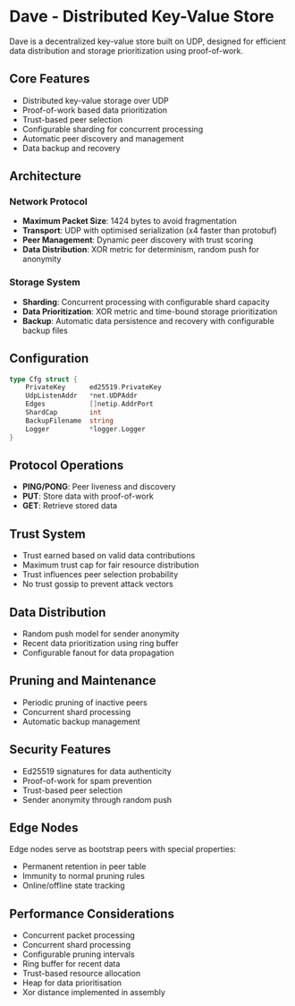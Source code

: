 # Dave - Distributed Key-Value Store

Dave is a decentralized key-value store built on UDP, designed for efficient data distribution and storage prioritization using proof-of-work.

## Core Features

- Distributed key-value storage over UDP
- Proof-of-work based data prioritization
- Trust-based peer selection
- Configurable sharding for concurrent processing
- Automatic peer discovery and management
- Data backup and recovery

## Architecture

### Network Protocol

- **Maximum Packet Size**: 1424 bytes to avoid fragmentation
- **Transport**: UDP with optimised serialization (x4 faster than protobuf)
- **Peer Management**: Dynamic peer discovery with trust scoring
- **Data Distribution**: XOR metric for determinism, random push for anonymity

### Storage System

- **Sharding**: Concurrent processing with configurable shard capacity
- **Data Prioritization**: XOR metric and time-bound storage prioritization
- **Backup**: Automatic data persistence and recovery with configurable backup files

## Configuration

```go
type Cfg struct {
    PrivateKey      ed25519.PrivateKey
    UdpListenAddr   *net.UDPAddr
    Edges           []netip.AddrPort
    ShardCap        int
    BackupFilename  string
    Logger          *logger.Logger
}
```

## Protocol Operations

- **PING/PONG**: Peer liveness and discovery
- **PUT**: Store data with proof-of-work
- **GET**: Retrieve stored data

## Trust System

- Trust earned based on valid data contributions
- Maximum trust cap for fair resource distribution
- Trust influences peer selection probability
- No trust gossip to prevent attack vectors

## Data Distribution

- Random push model for sender anonymity
- Recent data prioritization using ring buffer
- Configurable fanout for data propagation

## Pruning and Maintenance

- Periodic pruning of inactive peers
- Concurrent shard processing
- Automatic backup management

## Security Features

- Ed25519 signatures for data authenticity
- Proof-of-work for spam prevention
- Trust-based peer selection
- Sender anonymity through random push

## Edge Nodes

Edge nodes serve as bootstrap peers with special properties:
- Permanent retention in peer table
- Immunity to normal pruning rules
- Online/offline state tracking

## Performance Considerations

- Concurrent packet processing
- Concurrent shard processing
- Configurable pruning intervals
- Ring buffer for recent data
- Trust-based resource allocation
- Heap for data prioritisation
- Xor distance implemented in assembly
